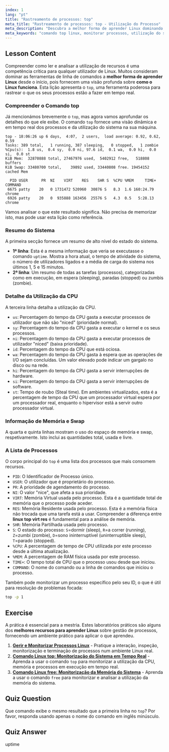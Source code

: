 ```yaml
---
index: 1
lang: "pt"
title: "Rastreamento de processos: top"
meta_title: "Rastreamento de processos: top - Utilização do Processo"
meta_description: "Descubra a melhor forma de aprender Linux dominando o comando `top`. Este guia explica como monitorar recursos do sistema, rastrear processos e entender métricas como VIRT e RES. Uma parte essencial para entender como o Linux funciona."
meta_keywords: "comando top linux, monitorar processos, utilização do sistema, como funciona o linux, linux top virt res, melhor forma de aprender linux, desempenho linux, gerenciamento de processos, treinamento linux online gratuito com certificado"
---
```


## Lesson Content

Compreender como ler e analisar a utilização de recursos é uma competência crítica para qualquer utilizador de Linux. Muitos consideram dominar as ferramentas de linha de comandos a **melhor forma de aprender Linux** desde o início, pois fornecem uma visão profunda sobre **como o Linux funciona**. Esta lição apresenta o `top`, uma ferramenta poderosa para rastrear o que os seus processos estão a fazer em tempo real.

### Compreender o Comando top

Já mencionámos brevemente o `top`, mas agora vamos aprofundar os detalhes do que ele exibe. O comando `top` fornece uma visão dinâmica e em tempo real dos processos e da utilização do sistema na sua máquina.

```plaintext
top - 18:06:26 up 6 days,  4:07,  2 users,  load average: 0.92, 0.62, 0.59
Tasks: 389 total,   1 running, 387 sleeping,   0 stopped,   1 zombie
%Cpu(s):  1.8 us,  0.4 sy,  0.0 ni, 97.6 id,  0.1 wa,  0.0 hi,  0.0 si,  0.0 st
KiB Mem:  32870888 total, 27467976 used,  5402912 free,   518808 buffers
KiB Swap: 33480700 total,    39892 used, 33440808 free. 19454152 cached Mem

  PID USER      PR  NI    VIRT    RES    SHR S  %CPU %MEM     TIME+ COMMAND
 6675 patty    20   0 1731472 520960  30876 S   8.3  1.6 160:24.79 chrome
 6926 patty    20   0  935888 163456  25576 S   4.3  0.5   5:28.13 chrome
```

Vamos analisar o que este resultado significa. Não precisa de memorizar isto, mas pode usar esta lição como referência.

### Resumo do Sistema

A primeira secção fornece um resumo de alto nível do estado do sistema.

- **1ª linha**: Esta é a mesma informação que veria se executasse o comando `uptime`. Mostra a hora atual, o tempo de atividade do sistema, o número de utilizadores ligados e a média de carga do sistema nos últimos 1, 5 e 15 minutos.
- **2ª linha**: Um resumo de todas as tarefas (processos), categorizadas como em execução, em espera (sleeping), paradas (stopped) ou zumbis (zombie).

### Detalhe da Utilização da CPU

A terceira linha detalha a utilização da CPU.

- `us`: Percentagem do tempo da CPU gasta a executar processos de utilizador que não são "niced" (prioridade normal).
- `sy`: Percentagem do tempo da CPU gasta a executar o kernel e os seus processos.
- `ni`: Percentagem do tempo da CPU gasta a executar processos de utilizador "niced" (baixa prioridade).
- `id`: Percentagem do tempo da CPU que está ociosa.
- `wa`: Percentagem do tempo da CPU gasta à espera que as operações de I/O sejam concluídas. Um valor elevado pode indicar um gargalo no disco ou na rede.
- `hi`: Percentagem do tempo da CPU gasta a servir interrupções de hardware.
- `si`: Percentagem do tempo da CPU gasta a servir interrupções de software.
- `st`: Tempo de roubo (Steal time). Em ambientes virtualizados, esta é a percentagem de tempo da CPU que um processador virtual espera por um processador real, enquanto o hipervisor está a servir outro processador virtual.

### Informação de Memória e Swap

A quarta e quinta linhas mostram o uso do espaço de memória e swap, respetivamente. Isto inclui as quantidades total, usada e livre.

### A Lista de Processos

O corpo principal do `top` é uma lista dos processos que mais consomem recursos.

- `PID`: O Identificador de Processo único.
- `USER`: O utilizador que é proprietário do processo.
- `PR`: A prioridade de agendamento do processo.
- `NI`: O valor "nice", que afeta a sua prioridade.
- `VIRT`: Memória Virtual usada pelo processo. Esta é a quantidade total de memória que o processo pode aceder.
- `RES`: Memória Residente usada pelo processo. Esta é a memória física não trocada que uma tarefa está a usar. Compreender a diferença entre **linux top virt res** é fundamental para a análise de memória.
- `SHR`: Memória Partilhada usada pelo processo.
- `S`: O estado do processo: `S`=dormir (sleep), `R`=a correr (running), `Z`=zumbi (zombie), `D`=sono ininterruptível (uninterruptible sleep), `T`=parado (stopped).
- `%CPU`: A percentagem de tempo de CPU utilizada por este processo desde a última atualização.
- `%MEM`: A percentagem de RAM física usada por este processo.
- `TIME+`: O tempo total de CPU que o processo usou desde que iniciou.
- `COMMAND`: O nome do comando ou a linha de comandos que iniciou o processo.

Também pode monitorizar um processo específico pelo seu ID, o que é útil para resolução de problemas focada:

```bash
top -p 1
```

## Exercise

A prática é essencial para a mestria. Estes laboratórios práticos são alguns dos **melhores recursos para aprender Linux** sobre gestão de processos, fornecendo um ambiente prático para aplicar o que aprendeu.

1.  **[Gerir e Monitorizar Processos Linux](https://labex.io/pt/labs/comptia-manage-and-monitor-linux-processes-590864)** - Pratique a interação, inspeção, monitorização e terminação de processos num ambiente Linux real.
2.  **[Comando Linux top: Monitorização do Sistema em Tempo Real](https://labex.io/pt/labs/linux-linux-top-command-real-time-system-monitoring-388500)** - Aprenda a usar o comando `top` para monitorizar a utilização da CPU, memória e processos em execução em tempo real.
3.  **[Comando Linux free: Monitorização da Memória do Sistema](https://labex.io/pt/labs/linux-linux-free-command-monitoring-system-memory-388496)** - Aprenda a usar o comando `free` para monitorizar e analisar a utilização da memória do sistema.

## Quiz Question

Que comando exibe o mesmo resultado que a primeira linha no `top`? Por favor, responda usando apenas o nome do comando em inglês minúsculo.

## Quiz Answer

uptime
